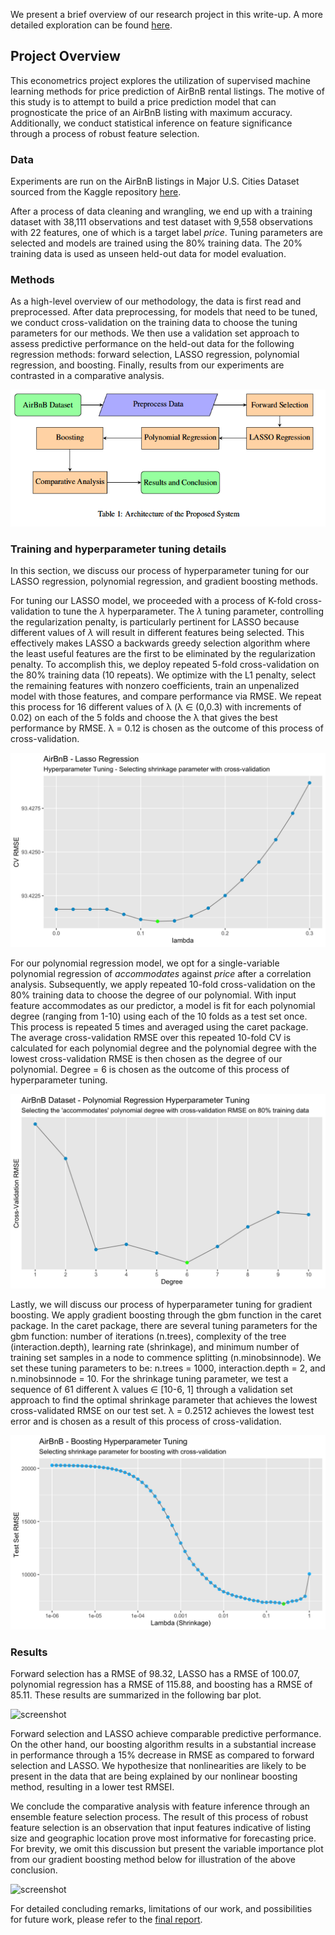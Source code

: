 We present a brief overview of our research project in this write-up. A more detailed exploration can be found [here](https://github.com/nicwjh/AirBnB-Price-Prediction/blob/main/Final_Report.pdf).

## Project Overview

This econometrics project explores the utilization of supervised machine learning methods for price prediction of AirBnB rental listings. The motive of this study is to attempt to build a price prediction model that can prognosticate the price of an AirBnB listing with maximum accuracy. Additionally, we conduct statistical inference on feature significance through a process of robust feature selection.  


### Data
Experiments are run on the AirBnB listings in Major U.S. Cities Dataset sourced from the Kaggle repository [here](https://www.kaggle.com/datasets/rudymizrahi/airbnb-listings-in-major-us-cities-deloitte-ml). 

After a process of data cleaning and wrangling, we end up with a training dataset with 38,111 observations and test dataset with 9,558 observations with 22 features, one of which is a target label *price*. Tuning parameters are selected and models are trained using the 80% training data. The 20% training data is used as unseen held-out data for model evaluation.  

### Methods

As a high-level overview of our methodology, the data is first read and preprocessed. After data preprocessing, for models that need to be tuned, we conduct cross-validation on the training data to choose the tuning parameters for our methods. We then use a validation set approach to assess predictive performance on the held-out data for the following regression methods: forward selection, LASSO regression, polynomial regression, and boosting. Finally, results from our experiments are contrasted in a comparative analysis.  

![screenshot](Images/image_1.png)

### Training and hyperparameter tuning details 

In this section, we discuss our process of hyperparameter tuning for our LASSO regression, polynomial regression, and gradient boosting methods. 

For tuning our LASSO model, we proceeded with a process of K-fold cross-validation to tune the $\lambda$ hyperparameter. The $\lambda$ tuning parameter, controlling the regularization penalty, is particularly pertinent for LASSO because different values of $\lambda$ will result in different features being selected. This effectively makes LASSO a backwards greedy selection algorithm where the least useful features are the first to be eliminated by the regularization penalty. To accomplish this, we deploy repeated 5-fold cross-validation on the 80% training data (10 repeats). We optimize with the L1 penalty, select the remaining features with nonzero coefficients, train an unpenalized model with those features, and compare performance via RMSE. We repeat this process for 16 different values of λ (λ ∈ (0,0.3) with increments of 0.02) on each of the 5 folds and choose the λ that gives the best performance by RMSE. λ = 0.12 is chosen as the outcome of this process of cross-validation.

![screenshot](Images/lasso_cv.png)

For our polynomial regression model, we opt for a single-variable polynomial regression of *accommodates* against *price* after a correlation analysis. Subsequently, we apply repeated 10-fold cross-validation on the 80% training data to choose the degree of our polynomial. With input feature accommodates as our predictor, a model is fit for each polynomial degree (ranging from 1-10) using each of the 10 folds as a test set once. This process is repeated 5 times and averaged using the caret package. The average cross-validation RMSE over this repeated 10-fold CV is calculated for each polynomial degree and the polynomial degree with the lowest cross-validation RMSE is then chosen as the degree of our polynomial. Degree = 6 is chosen as the outcome of this process of hyperparameter tuning.

![screenshot](Images/poly_cv.png)

Lastly, we will discuss our process of hyperparameter tuning for gradient boosting. We apply gradient boosting through the gbm function in the caret package. In the caret package, there are several tuning parameters for the gbm function: number of iterations (n.trees), complexity of the tree (interaction.depth), learning rate (shrinkage), and minimum number of training set samples in a node to commence splitting (n.minobsinnode). We set these tuning parameters to be: n.trees = 1000, interaction.depth = 2, and n.minobsinnode = 10. For the shrinkage tuning parameter, we test a sequence of 61 different λ values ∈ [10-6, 1] through a validation set approach to find the optimal shrinkage parameter that achieves the lowest cross-validated RMSE on our test set. λ = 0.2512 achieves the lowest test error and is chosen as a result of this process of cross-validation.

![screenshot](Images/boosting_cv.png)

### Results 

Forward selection has a RMSE of 98.32, LASSO has a RMSE of 100.07, polynomial regression has a RMSE of 115.88, and boosting has a RMSE of 85.11. These results are summarized in the following bar plot.

![screenshot](test_RMSE.png)

Forward selection and LASSO achieve comparable predictive performance. On the other hand, our boosting algorithm results in a substantial increase in performance through a 15% decrease in RMSE as compared to forward selection and LASSO. We hypothesize that nonlinearities are likely to be present in the data that are being explained by our nonlinear boosting method, resulting in a lower test RMSEI.

We conclude the comparative analysis with feature inference through an ensemble feature selection process. The result of this process of robust feature selection is an observation that input features indicative of listing size and geographic location prove most informative for forecasting price. For brevity, we omit this discussion but present the variable importance plot from our gradient boosting method below for illustration of the above conclusion.

![screenshot](var_importance.png)

For detailed concluding remarks, limitations of our work, and possibilities for future work, please refer to the [final report](https://github.com/nicwjh/AirBnB-Price-Prediction/blob/main/Final_Report.pdf).  
